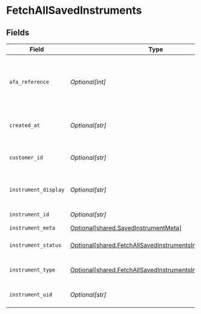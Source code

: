 # FetchAllSavedInstruments


## Fields

| Field                                                                                                                            | Type                                                                                                                             | Required                                                                                                                         | Description                                                                                                                      |
| -------------------------------------------------------------------------------------------------------------------------------- | -------------------------------------------------------------------------------------------------------------------------------- | -------------------------------------------------------------------------------------------------------------------------------- | -------------------------------------------------------------------------------------------------------------------------------- |
| `afa_reference`                                                                                                                  | *Optional[int]*                                                                                                                  | :heavy_minus_sign:                                                                                                               | cf_payment_id of the successful transaction done while saving instrument                                                         |
| `created_at`                                                                                                                     | *Optional[str]*                                                                                                                  | :heavy_minus_sign:                                                                                                               | Timestamp at which instrument was saved.                                                                                         |
| `customer_id`                                                                                                                    | *Optional[str]*                                                                                                                  | :heavy_minus_sign:                                                                                                               | customer_id for which the instrument was saved                                                                                   |
| `instrument_display`                                                                                                             | *Optional[str]*                                                                                                                  | :heavy_minus_sign:                                                                                                               | masked card number displayed to the customer                                                                                     |
| `instrument_id`                                                                                                                  | *Optional[str]*                                                                                                                  | :heavy_minus_sign:                                                                                                               | saved instrument id                                                                                                              |
| `instrument_meta`                                                                                                                | [Optional[shared.SavedInstrumentMeta]](undefined/models/shared/savedinstrumentmeta.md)                                           | :heavy_minus_sign:                                                                                                               | N/A                                                                                                                              |
| `instrument_status`                                                                                                              | [Optional[shared.FetchAllSavedInstrumentsInstrumentStatus]](undefined/models/shared/fetchallsavedinstrumentsinstrumentstatus.md) | :heavy_minus_sign:                                                                                                               | Status of the saved instrument.                                                                                                  |
| `instrument_type`                                                                                                                | [Optional[shared.FetchAllSavedInstrumentsInstrumentType]](undefined/models/shared/fetchallsavedinstrumentsinstrumenttype.md)     | :heavy_minus_sign:                                                                                                               | Type of the saved instrument                                                                                                     |
| `instrument_uid`                                                                                                                 | *Optional[str]*                                                                                                                  | :heavy_minus_sign:                                                                                                               | Unique id for the saved instrument                                                                                               |